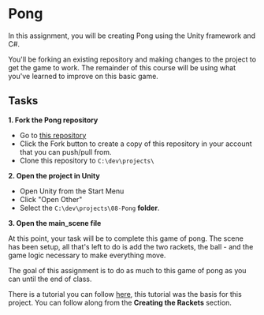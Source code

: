 # Pong
In this assignment, you will be creating Pong using the Unity framework and C#.

You'll be forking an existing repository and making changes to the project to get the game to work. The remainder of this course will be using what you've learned to improve on this basic game. 

## Tasks
**1. Fork the Pong repository**
* Go to [this repository](https://github.com/cameronoca/07-Pong)
* Click the Fork button to create a copy of this repository in your account that you can push/pull from.
* Clone this repository to ```C:\dev\projects\```

**2. Open the project in Unity**
* Open Unity from the Start Menu
* Click "Open Other"
* Select the ```C:\dev\projects\08-Pong``` **folder**.

**3. Open the main_scene file**

At this point, your task will be to complete this game of pong. The scene has been setup, all that's left to do is add the two rackets, the ball - and the game logic necessary to make everything move.

The goal of this assignment is to do as much to this game of pong as you can until the end of class.

There is a tutorial you can follow [here](http://noobtuts.com/unity/2d-pong-game), this tutorial was the basis for this project. You can follow along from the **Creating the Rackets** section. 
